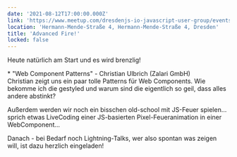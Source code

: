 ```yaml
---
date: '2021-08-12T17:00:00.000Z'
link: 'https://www.meetup.com/dresdenjs-io-javascript-user-group/events/wwdfrqycclbqb/'
location: 'Hermann-Mende-Straße 4, Hermann-Mende-Straße 4, Dresden'
title: 'Advanced Fire!'
locked: false
---
```

Heute natürlich am Start und es wird brenzlig!

\* "Web Component Patterns" - Christian Ulbrich (Zalari GmbH)  
Christian zeigt uns ein paar tolle Patterns für Web Components. Wie bekomme ich die gestyled und warum sind die eigentlich so geil, dass alles andere abstinkt?

Außerdem werden wir noch ein bisschen old-school mit JS-Feuer spielen... sprich etwas LiveCoding einer JS-basierten Pixel-Feueranimation in einer WebComponent...

Danach - bei Bedarf noch Lightning-Talks, wer also spontan was zeigen will, ist dazu herzlich eingeladen!
